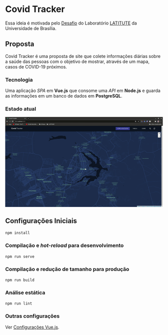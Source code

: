 # Covid Tracker

Essa ideia é motivada pelo [Desafio](https://gitlab.com/GuiFay/selecao-latitude/-/blob/master/README.md) do Laboratório [LATITUTE](https://redes.unb.br/latitude/index.html) da Universidade de Brasília.

## Proposta

Covid Tracker é uma proposta de site que colete informações diárias sobre a saúde das pessoas com o objetivo de mostrar, através de um mapa, casos de COVID-19 próximos.
### Tecnologia

Uma aplicação _SPA_ em **Vue.js** que consome uma _API_ em **Node.js** e guarda as informações em um banco de dados em **PostgreSQL**.

### Estado atual

<p align="center">
  <img src="covid-tracker.gif">
</p>



## Configurações Iniciais

```
npm install
```

### Compilação e _hot-reload_ para desenvolvimento

```
npm run serve
```

### Compilação e redução de tamanho para produção

```
npm run build
```

### Análise estática

```
npm run lint
```

### Outras configurações

Ver [Configurações Vue.js](https://cli.vuejs.org/config/).
